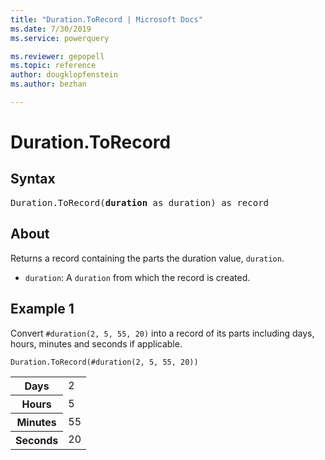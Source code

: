 ```yaml
---
title: "Duration.ToRecord | Microsoft Docs"
ms.date: 7/30/2019
ms.service: powerquery

ms.reviewer: gepopell
ms.topic: reference
author: dougklopfenstein
ms.author: bezhan

---
```

# Duration.ToRecord

## Syntax

<pre>
Duration.ToRecord(<b>duration</b> as duration) as record
</pre>
  
## About  
Returns a record containing the parts the duration value, `duration`. <ul> <li><code>duration</code>: A <code>duration</code> from which the record is created.</li> </ul>

## Example 1
Convert `#duration(2, 5, 55, 20)` into a record of its parts including days, hours, minutes and seconds if applicable.

```powerquery-m
Duration.ToRecord(#duration(2, 5, 55, 20))
```

<table> <tr> <th>Days</th> <td>2</td> </tr> <tr> <th>Hours</th> <td>5</td> </tr> <tr> <th>Minutes</th> <td>55</td> </tr> <tr> <th>Seconds</th> <td>20</td> </tr> </table>
